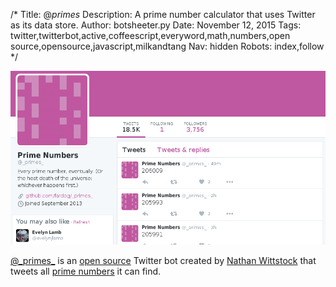 /*
Title: @_primes_
Description: A prime number calculator that uses Twitter as its data store.
Author: botsheeter.py
Date: November 12, 2015
Tags: twitter,twitterbot,active,coffeescript,everyword,math,numbers,open source,opensource,javascript,milkandtang
Nav: hidden
Robots: index,follow
*/

[![](/content/bots/twitterbots/images/_primes_.png)](https://twitter.com/_primes_)

[@\_primes\_](https://twitter.com/_primes_) is an [open source](https://github.com/fardog/_primes_) Twitter bot created by [Nathan Wittstock](https://twitter.com/milkandtang) that tweets all [prime numbers](https://en.wikipedia.org/wiki/Prime_number) it can find.

